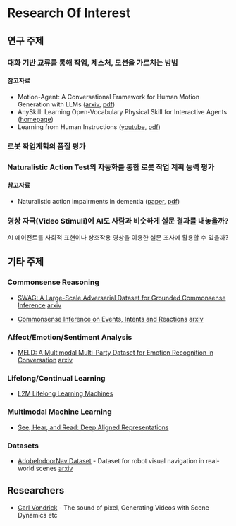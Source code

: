 # Research Of Interest

## 연구 주제

### 대화 기반 교류를 통해 작업, 제스처, 모션을 가르치는 방법

#### 참고자료

- Motion-Agent: A Conversational Framework for Human Motion Generation with LLMs ([arxiv](https://arxiv.org/abs/2405.17013), [pdf](https://openreview.net/pdf?id=AvOhBgsE5R))
- AnySkill: Learning Open-Vocabulary Physical Skill for Interactive Agents ([homepage](https://anyskill.github.io))
- Learning from Human Instructions ([youtube](https://www.youtube.com/watch?v=p89PKaKirMs), [pdf](http://ai2-website.s3.amazonaws.com/publications/LearnByInst.pdf))

### 로봇 작업계획의 품질 평가

### Naturalistic Action Test의 자동화를 통한 로봇 작업 계획 능력 평가

#### 참고자료
- Naturalistic action impairments in dementia ([paper](https://www.sciencedirect.com/science/article/pii/S0028393201002299?casa_token=eIlzzRrZa7MAAAAA:rapAC75DmKvSR_8LdOfgcWjpM4zsUt36DDKEjAbRH4KHlajXNA8PWkXg6yPc-AKD9zL_qdcISkQ), [pdf](https://pdf.sciencedirectassets.com/271070/1-s2.0-S0028393200X00954/1-s2.0-S0028393201002299/main.pdf?X-Amz-Security-Token=IQoJb3JpZ2luX2VjECIaCXVzLWVhc3QtMSJHMEUCIC%2Fyr8%2FPaLxUSKTEXiAXng94uuiqo3N68xTjjkSjlRcJAiEA8sL37yLDrdPszcGROLNo%2FFUnp9h4Utm0va86GQzSprQqvAUIi%2F%2F%2F%2F%2F%2F%2F%2F%2F%2F%2FARAFGgwwNTkwMDM1NDY4NjUiDEA4uXAPBeQEkqlUaCqQBU%2FhXnSeyt%2Fn6khY13dnUknUJ0vWqjRxilsKM7opWtJVI6lXOQCh6RRBW7iKVdkq3CR118BS6Uih%2BWWJ3BIh77ajbUOwExkKPSTv7Y49URoDQutlAOdShbBY1v0TitNMfL0oBpsXzXObEugnnq5Bbvpy%2BOpE0I4j95xII1EEdFvwZC7gCuXAkbls0lzRFt6DN6qzQOR%2BZahOaj8sZLBZy7zNXWSy%2B0ALKJq8KCekPoEVnVWkwUidSGOoyBbzU9vBuZvzrpcR8F136NxE9E9jYF%2F%2BWr8N8oDP8ts4Sdgla%2FFZ7T4hA7s8AtQD%2Bdt2PYACKEyVQfTy%2BczgOFNy98NJXFSRPkCvcSgpJ0CRV6QrKCkV0lKMcpwda%2Fv%2FZ8jKPNGcKgg%2BhI31QzsdyL%2BoMnuz5HA9DL8%2FM9WEKMWQsx8HicMSOqp5ApKGr7vA94GKyn5D2MY%2B1kPiDYwpLMWT%2Fn1ArtnOanDDJ%2BpPRyaJrRdEez1rgN8Tfz54FMB2tD8jDvlhJaqQOvkRH7rXjWhJvrCmOubNbYczuDeTmkIvj3CVVucCywTIDpmWeMTpnbT4LiU5FipdfNPOadRyVhzJ8kOMvqFbtYScgJR8YBAwldAc40KEc1j4gXxFg6KO%2B4H1fl5r299VlbStJek%2Fff1sJuJ4NZf2cbd64yCgV9eE4KLPRDfg7klY08SenE8oRMS%2FTV5syHZuX9HnQdnSpYNQyQlxsWmOxmelHgmhD4%2FEfD216yU7gZYHsn85kNklAm%2F5nGKBVeDjJMUbBohJ94JbpkcvqFz6SWkxa0Kxos8HOnoUyCXTEkh0ZbGqbC4dVVzHdNyTp2oc0hc6XFiWlTtMifNawzco83aLHtyJyDDaGFZlesyEMPKopL8GOrEB5CXFwC%2FefYdyibEqXK3vZ3Pe8lhEUjFCmT4klWMQq70433kvfdOzqARwv8Y1xxBAxmtqcqWKlKiHKqBUiX4GVYE5jsS6BsEM0R1aeKuUfaOiCT8scMnkSfQQVqoTMQDEXDwVuQSi4ylg77AQ9Zq3T%2FjQ7PWwBXLLb0YWwkRYFVRnV5v2%2BYp86xS5zXzkfRat8zAmQJ4sS4mSDhvoUU783YWwlQAiMJAvfPVAIP9zqRjA&X-Amz-Algorithm=AWS4-HMAC-SHA256&X-Amz-Date=20250330T114038Z&X-Amz-SignedHeaders=host&X-Amz-Expires=300&X-Amz-Credential=ASIAQ3PHCVTYUGBVTACC%2F20250330%2Fus-east-1%2Fs3%2Faws4_request&X-Amz-Signature=6f96b300450c693527fbc8dd2101096fa41b64a0a87563463cacdf46aea0f902&hash=d4568e94fdd9ba8055d42a569a4160a4cefe32b73f590120d0b482c576df9e6c&host=68042c943591013ac2b2430a89b270f6af2c76d8dfd086a07176afe7c76c2c61&pii=S0028393201002299&tid=spdf-e7f99589-1da4-422c-8f1f-84e6c27e2295&sid=25dda34e55629240d129988-506dc5e2a417gxrqa&type=client&tsoh=d3d3LnNjaWVuY2VkaXJlY3QuY29t&rh=d3d3LnNjaWVuY2VkaXJlY3QuY29t&ua=11135b555f5354565654&rr=928755503a74d1ee&cc=kr))

### 영상 자극(Video Stimuli)에 AI도 사람과 비슷하게 설문 결과를 내놓을까?

AI 에이전트를 사회적 표현이나 상호작용 영상을 이용한 설문 조사에 활용할 수 있을까?

## 기타 주제

### Commonsense Reasoning
* [SWAG: A Large-Scale Adversarial Dataset for Grounded Commonsense Inference](http://rowanzellers.com/swag/) [arxiv](https://arxiv.org/abs/1808.05326)

* [Commonsense Inference on Events, Intents and Reactions]() [arxiv]()

### Affect/Emotion/Sentiment Analysis
* [MELD: A Multimodal Multi-Party Dataset for Emotion Recognition in Conversation](https://github.com/SenticNet/MELD) [arxiv](https://arxiv.org/abs/1810.02508)

### Lifelong/Continual Learning
* [L2M Lifelong Learning Machines](https://www.darpa.mil/program/lifelong-learning-machines)

### Multimodal Machine Learning
* [See, Hear, and Read: Deep Aligned Representations](https://arxiv.org/abs/1706.00932)

### Datasets
* [AdobeIndoorNav Dataset](https://github.com/daerduoCarey/AdobeIndoorNav) - Dataset for robot visual navigation in real-world scenes [arxiv](https://arxiv.org/abs/1802.08824)

## Researchers
* [Carl Vondrick](http://www.cs.columbia.edu/~vondrick/) - The sound of pixel, 
Generating Videos with Scene Dynamics etc
